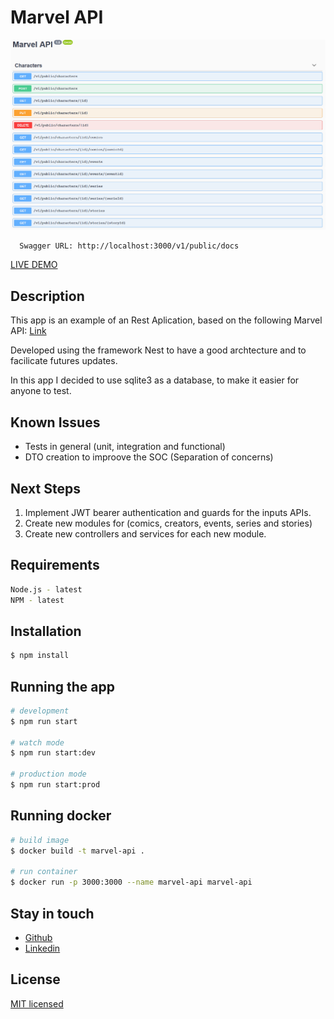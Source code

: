 # Marvel API

![swagger-image](./assets/swagger.png)
```bash
  Swagger URL: http://localhost:3000/v1/public/docs
```

[LIVE DEMO](http://alisonrafael.me:3000/v1/public/docs/#/)

## Description

This app is an example of an Rest Aplication, based on the following Marvel API:
[Link](https://developer.marvel.com/docs#!/public)

Developed using the framework Nest to have a good archtecture and to facilicate futures updates.

In this app I decided to use sqlite3 as a database, to make it easier for anyone to test.

## Known Issues

- Tests in general (unit, integration and functional)
- DTO creation to improove the SOC (Separation of concerns)

## Next Steps
1. Implement JWT bearer authentication and guards for the inputs APIs.
2. Create new modules for (comics, creators, events, series and stories)
3. Create new controllers and services for each new module.

## Requirements
```bash
Node.js - latest
NPM - latest
```

## Installation

```bash
$ npm install
```

## Running the app

```bash
# development
$ npm run start

# watch mode
$ npm run start:dev

# production mode
$ npm run start:prod
```

## Running docker

```bash
# build image
$ docker build -t marvel-api .

# run container
$ docker run -p 3000:3000 --name marvel-api marvel-api
```

## Stay in touch

- [Github](https://github.com/armgalison/)
- [Linkedin](https://www.linkedin.com/in/armgalison/)

## License

  [MIT licensed](LICENSE)
